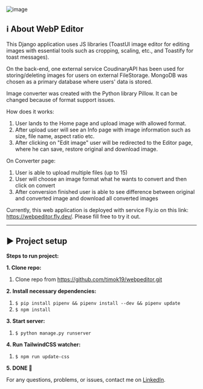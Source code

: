 ![image](https://github.com/timok19/webpeditor/assets/87667470/f1f19b1c-243a-4b57-80f7-34084145cdfb)

## ℹ️ About WebP Editor
This Django application uses JS libraries (ToastUI image editor for editing images with essential tools such as cropping, scaling, etc., and Toastify for toast messages). 

On the back-end, one external service CoudinaryAPI has been used for storing/deleting images for users on external FileStorage. MongoDB was chosen as a primary database where users' data is stored. 

Image converter was created with the Python library Pillow. It can be changed because of format support issues.

How does it works:
1) User lands to the Home page and upload image with allowed format.
2) After upload user will see an Info page with image information such as size, file name, aspect ratio etc.
3) After clicking on "Edit image" user will be redirected to the Editor page, where he can save, restore original and download image.

On Converter page:
1) User is able to upload multiple files (up to 15)
2) User will choose an image format what he wants to convert and then click on convert
3) After conversion finished user is able to see difference between original and converted image and download all converted images

Currently, this web application is deployed with service Fly.io on this link: https://webpeditor.fly.dev/. Please fill free to try it out. 

---

## ▶️ Project setup

**Steps to run project:**

**1. Clone repo:**

1. Clone repo from https://github.com/timok19/webpeditor.git

**2. Install necessary dependencies:**

1. `$ pip install pipenv && pipenv install --dev && pipenv update`
2. `$ npm install`

**3. Start server:**

1. `$ python manage.py runserver`

**4. Run TailwindCSS watcher:**

1. `$ npm run update-css`

**5. DONE 🚀**

For any questions, problems, or issues, contact me on [LinkedIn](https://www.linkedin.com/in/temirkhan-amanzhanov-5b182b1b6/?locale=en_US).
